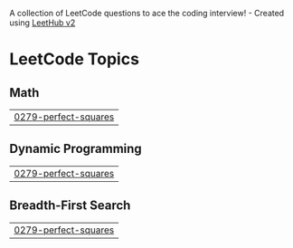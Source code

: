 A collection of LeetCode questions to ace the coding interview! - Created using [LeetHub v2](https://github.com/arunbhardwaj/LeetHub-2.0)
<!---LeetCode Topics Start-->
# LeetCode Topics
## Math
|  |
| ------- |
| [0279-perfect-squares](https://github.com/aryantodi13/leet/tree/master/0279-perfect-squares) |
## Dynamic Programming
|  |
| ------- |
| [0279-perfect-squares](https://github.com/aryantodi13/leet/tree/master/0279-perfect-squares) |
## Breadth-First Search
|  |
| ------- |
| [0279-perfect-squares](https://github.com/aryantodi13/leet/tree/master/0279-perfect-squares) |
<!---LeetCode Topics End-->